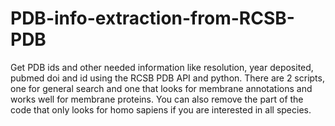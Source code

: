 # PDB-info-extraction-from-RCSB-PDB
Get PDB ids and other needed information like resolution, year deposited, pubmed doi and id using the RCSB PDB API and python.
There are 2 scripts, one for general search and one that looks for membrane annotations and works well for membrane proteins. 
You can also remove the part of the code that only looks for homo sapiens if you are interested in all species.
